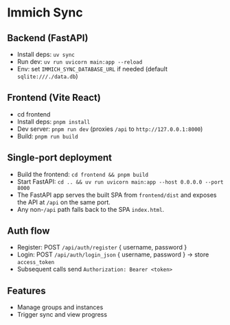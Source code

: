 # Immich Sync

## Backend (FastAPI)

- Install deps: `uv sync`
- Run dev: `uv run uvicorn main:app --reload`
- Env: set `IMMICH_SYNC_DATABASE_URL` if needed (default `sqlite:///./data.db`)

## Frontend (Vite React)

- cd frontend
- Install deps: `pnpm install`
- Dev server: `pnpm run dev` (proxies `/api` to `http://127.0.0.1:8000`)
- Build: `pnpm run build`

## Single-port deployment

- Build the frontend: `cd frontend && pnpm build`
- Start FastAPI: `cd .. && uv run uvicorn main:app --host 0.0.0.0 --port 8000`
- The FastAPI app serves the built SPA from `frontend/dist` and exposes the API at `/api` on the same port.
- Any non-`/api` path falls back to the SPA `index.html`.

## Auth flow

- Register: POST `/api/auth/register` { username, password }
- Login: POST `/api/auth/login_json` { username, password } → store `access_token`
- Subsequent calls send `Authorization: Bearer <token>`

## Features

- Manage groups and instances
- Trigger sync and view progress
